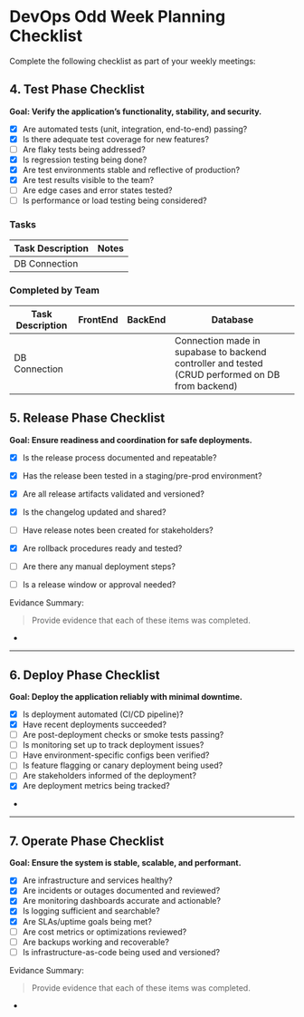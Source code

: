 # DevOps Odd Week Planning Checklist

Complete the following checklist as part of your weekly meetings:

## 4. Test Phase Checklist
**Goal: Verify the application’s functionality, stability, and security.**

- [x] Are automated tests (unit, integration, end-to-end) passing?
- [x] Is there adequate test coverage for new features?
- [ ] Are flaky tests being addressed?
- [x] Is regression testing being done?
- [x] Are test environments stable and reflective of production?
- [x] Are test results visible to the team?
- [ ] Are edge cases and error states tested?
- [ ] Is performance or load testing being considered?

### Tasks
| Task Description | Notes |
|------------------|-------|
| DB Connection                 |       |

### Completed by Team
| Task Description | FrontEnd | BackEnd | Database |
|------------------|----------|---------|----------|
|  DB Connection                |          |         |   Connection made in supabase to backend controller and tested (CRUD performed on DB from backend)      |

## 5. Release Phase Checklist
**Goal: Ensure readiness and coordination for safe deployments.**

- [x] Is the release process documented and repeatable?
- [x] Has the release been tested in a staging/pre-prod environment?
- [x] Are all release artifacts validated and versioned?
- [x] Is the changelog updated and shared?
- [ ] Have release notes been created for stakeholders?
- [x] Are rollback procedures ready and tested?
- [ ] Are there any manual deployment steps?
- [ ] Is a release window or approval needed?


Evidance Summary:
> Provide evidence that each of these items was completed.
*

---

## 6. Deploy Phase Checklist
**Goal: Deploy the application reliably with minimal downtime.**

- [x] Is deployment automated (CI/CD pipeline)?
- [x] Have recent deployments succeeded?
- [ ] Are post-deployment checks or smoke tests passing?
- [ ] Is monitoring set up to track deployment issues?
- [ ] Have environment-specific configs been verified?
- [ ] Is feature flagging or canary deployment being used?
- [ ] Are stakeholders informed of the deployment?
- [x] Are deployment metrics being tracked?
*

---

## 7. Operate Phase Checklist
**Goal: Ensure the system is stable, scalable, and performant.**

- [x] Are infrastructure and services healthy?
- [x] Are incidents or outages documented and reviewed?
- [x] Are monitoring dashboards accurate and actionable?
- [x] Is logging sufficient and searchable?
- [x] Are SLAs/uptime goals being met?
- [ ] Are cost metrics or optimizations reviewed?
- [ ] Are backups working and recoverable?
- [ ] Is infrastructure-as-code being used and versioned?

Evidance Summary:
> Provide evidence that each of these items was completed.
*